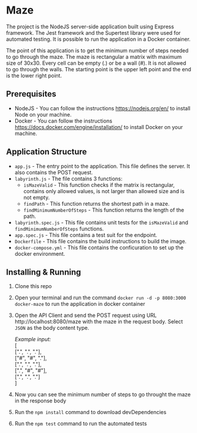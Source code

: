# Maze
The project is the NodeJS server-side application built using Express framework. The Jest framework and the Supertest library were used for automated testing. It is possible to run the application in a Docker container.

The point of this application is to get the minimum number of steps needed to go through the maze. The maze is rectangular a matrix with maximum size of 30x30. Every cell can be empty (.) or be a wall (#). It is not allowed to go through the walls. The starting point is the upper left point and the end is the lower right point.   

## Prerequisites
- NodeJS - You can follow the instructions https://nodejs.org/en/ to install Node on your machine.
- Docker - You can follow the instructions https://docs.docker.com/engine/installation/ to install Docker on your machine.

## Application Structure
- `app.js` - The entry point to the application. This file defines the server. It also contains the POST request.
- `labyrinth.js` - The file contains 3 functions: 
	 - `isMazeValid` - This function checks if the matrix is rectangular, contains only allowed values, is not larger than allowed size and is not empty. 
	 - `findPath` - This function returns the shortest path in a maze. 
	 - `findMinimumNumberOfSteps` - This function returns the length of the path.
- `labyrinth.spec.js` - This file contains unit tests for the `isMazeValid` and `findMinimumNumberOfSteps` functions.
- `app.spec.js` - This file contains a test suit for the endpoint.
- `Dockerfile` - This file contains the build instructions to build the image.
- `docker-compose.yml` - This file contains the conficuration to set up the docker environment.

## Installing & Running 
1. Clone this repo

2. Open your terminal and run the command `docker run -d -p 8080:3000 docker-maze` to run the application in docker container

3. Open the API Client and send the POST request using URL http://localhost:8080/maze with the maze in the request body. Select `JSON` as the body content type.

	*Example input:*   
[  
  [".", ".", "."],  
  ["#", "#", "."],  
  [".", ".", "."],  
  [".", "#", "#"],  
  [".", ".", "."]  
]

4. Now you can see the minimum number of steps to go throught the maze in the response body 

5. Run the `npm install` command to download devDependencies

6. Run the `npm test` command to run the automated tests 
